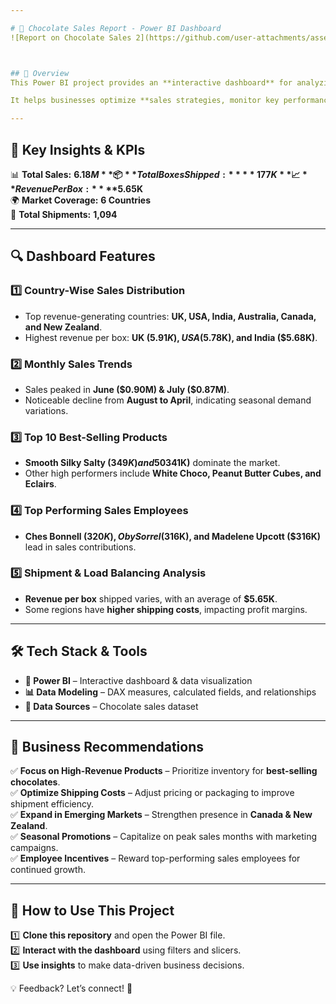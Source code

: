 ```yaml
---

# 🍫 Chocolate Sales Report - Power BI Dashboard  
![Report on Chocolate Sales 2](https://github.com/user-attachments/assets/615f8d3a-5344-4429-bb25-dcd77434b0f0)



## 📌 Overview  
This Power BI project provides an **interactive dashboard** for analyzing **chocolate product sales** across different countries, tracking revenue, shipment trends, and product performance.  

It helps businesses optimize **sales strategies, monitor key performance indicators (KPIs), and identify market trends** for better decision-making.  

---
```


## 🎯 Key Insights & KPIs  

📊 **Total Sales:** **$6.18M**  
📦 **Total Boxes Shipped:** **177K**  
📈 **Revenue Per Box:** **$5.65K**  
🌍 **Market Coverage:** **6 Countries**  
🚚 **Total Shipments:** **1,094**  

---

## 🔍 Dashboard Features  

### **1️⃣ Country-Wise Sales Distribution**  
- Top revenue-generating countries: **UK, USA, India, Australia, Canada, and New Zealand**.  
- Highest revenue per box: **UK ($5.91K), USA ($5.78K), and India ($5.68K)**.  

### **2️⃣ Monthly Sales Trends**  
- Sales peaked in **June ($0.90M) & July ($0.87M)**.  
- Noticeable decline from **August to April**, indicating seasonal demand variations.  

### **3️⃣ Top 10 Best-Selling Products**  
- **Smooth Silky Salty ($349K) and 50% Dark Bites ($341K)** dominate the market.  
- Other high performers include **White Choco, Peanut Butter Cubes, and Eclairs**.  

### **4️⃣ Top Performing Sales Employees**  
- **Ches Bonnell ($320K), Oby Sorrel ($316K), and Madelene Upcott ($316K)** lead in sales contributions.  

### **5️⃣ Shipment & Load Balancing Analysis**  
- **Revenue per box** shipped varies, with an average of **$5.65K**.  
- Some regions have **higher shipping costs**, impacting profit margins.  

---

## 🛠 Tech Stack & Tools  
- **🔵 Power BI** – Interactive dashboard & data visualization  
- **📊 Data Modeling** – DAX measures, calculated fields, and relationships  
- **📂 Data Sources** – Chocolate sales dataset  

---

## 📌 Business Recommendations  

✅ **Focus on High-Revenue Products** – Prioritize inventory for **best-selling chocolates**.  
✅ **Optimize Shipping Costs** – Adjust pricing or packaging to improve shipment efficiency.  
✅ **Expand in Emerging Markets** – Strengthen presence in **Canada & New Zealand**.  
✅ **Seasonal Promotions** – Capitalize on peak sales months with marketing campaigns.  
✅ **Employee Incentives** – Reward top-performing sales employees for continued growth.  

---

## 📂 How to Use This Project  
1️⃣ **Clone this repository** and open the Power BI file.  
2️⃣ **Interact with the dashboard** using filters and slicers.  
3️⃣ **Use insights** to make data-driven business decisions.  

💡 Feedback? Let’s connect! 🚀  
